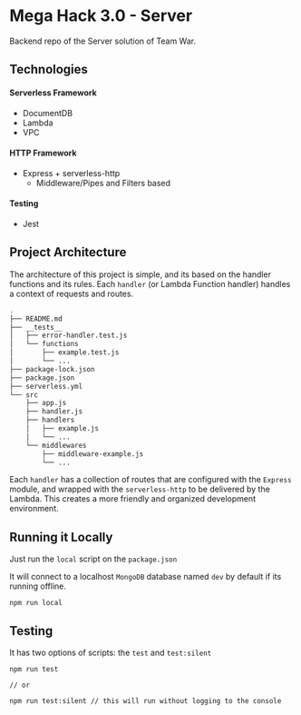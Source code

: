 # Mega Hack 3.0 - Server

Backend repo of the Server solution of Team War.

## Technologies

#### Serverless Framework

- DocumentDB
- Lambda
- VPC

#### HTTP Framework

- Express + serverless-http
  - Middleware/Pipes and Filters based

#### Testing

- Jest

## Project Architecture

The architecture of this project is simple, and its based on the handler functions and its rules. Each `handler` (or Lambda Function handler) handles a context of requests and routes.

```Bash
.
├── README.md
├── __tests__
│   ├── error-handler.test.js
│   └── functions
│       ├── example.test.js
│       └── ...
├── package-lock.json
├── package.json
├── serverless.yml
└── src
    ├── app.js
    ├── handler.js
    ├── handlers
    │   ├── example.js
    │   └── ...
    └── middlewares
        ├── middleware-example.js
        └── ...
```

Each `handler` has a collection of routes that are configured with the `Express` module, and wrapped with the `serverless-http` to be delivered by the Lambda. This creates a more friendly and organized development environment.

## Running it Locally

Just run the `local` script on the `package.json`

It will connect to a localhost `MongoDB` database named `dev` by default if its running offline.

```
npm run local
```

## Testing

It has two options of scripts: the `test` and `test:silent`

```
npm run test

// or

npm run test:silent // this will run without logging to the console
```
